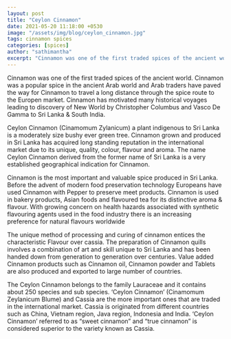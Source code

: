 ```yaml
---
layout: post
title: "Ceylon Cinnamon"
date: 2021-05-20 11:18:00 +0530
image: "/assets/img/blog/ceylon_cinnamon.jpg"
tags: cinnamon spices
categories: [spices]
author: "sathimantha"
excerpt: "Cinnamon was one of the first traded spices of the ancient world. Cinnamon was a popular spice in the ancient Arab world and Arab traders have paved the way for Cinnamon to travel a long distance through the spice route to the Europen market. Cinnamon has motivated many historical voyages leading to discovery of New World by Christopher Columbus and Vasco De Gamma to Sri Lanka & South India."
---
```


Cinnamon was one of the first traded spices of the ancient world. Cinnamon was a popular spice in the ancient Arab world and Arab traders have paved the way for Cinnamon to travel a long distance through the spice route to the Europen market. Cinnamon has motivated many historical voyages leading to discovery of New World by Christopher Columbus and Vasco De Gamma to Sri Lanka & South India.

Ceylon Cinnamon (Cinamomum Zylanicum) a plant indigenous to Sri Lanka is a moderately size bushy ever green tree. Cinnamon grown and produced in Sri Lanka has acquired long standing reputation in the international market due to its unique, quality, colour, flavour and aroma. The name Ceylon Cinnamon derived from the former name of Sri Lanka is a very established geographical indication for Cinnamon.

Cinnamon is the most important and valuable spice produced in Sri Lanka. Before the advent of modern food preservation technology Europeans have used Cinnamon with Pepper to preserve meet products. Cinnamon is used in bakery products, Asian foods and flavoured tea for its distinctive aroma & flavour. With growing concern on health hazards associated with synthetic flavouring agents used in the food industry there is an increasing preference for natural flavours worldwide

The unique method of processing and curing of cinnamon entices the characteristic Flavour over cassia. The preparation of Cinnamon quills involves a combination of art and skill unique to Sri Lanka and has been handed down from generation to generation over centuries. Value added Cinnamon products such as Cinnamon oil, Cinnamon powder and Tablets are also produced and exported to large number of countries.

The Ceylon Cinnamon belongs to the family Lauraceae and it contains about 250 species and sub species. ‘Ceylon Cinnamon’ (Cinamomum Zeylanicum Blume) and Cassia are the more important ones that are traded in the international market. Cassia is originated from different countries such as China, Vietnam region, Java region, Indonesia and India. ‘Ceylon Cinnamon’ referred to as “sweet cinnamon” and “true cinnamon” is considered superior to the variety known as Cassia.